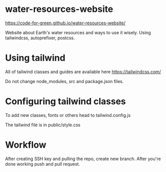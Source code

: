 # water-resources-website
https://code-for-green.github.io/water-resources-website/

Website about Earth's water resources and ways to use it wisely. Using tailwindcss, autoprefixer, postcss.

# Using tailwind 
All of tailwind classes and guides are available here https://tailwindcss.com/

Do not change node_modules, src and package.json files.

# Configuring tailwind classes
To add new classes, fonts or others head to tailwind.config.js

The tailwind file is in public/style.css

# Workflow

After creating SSH key and pulling the repo, create new branch. After you're done working push and pull request.
